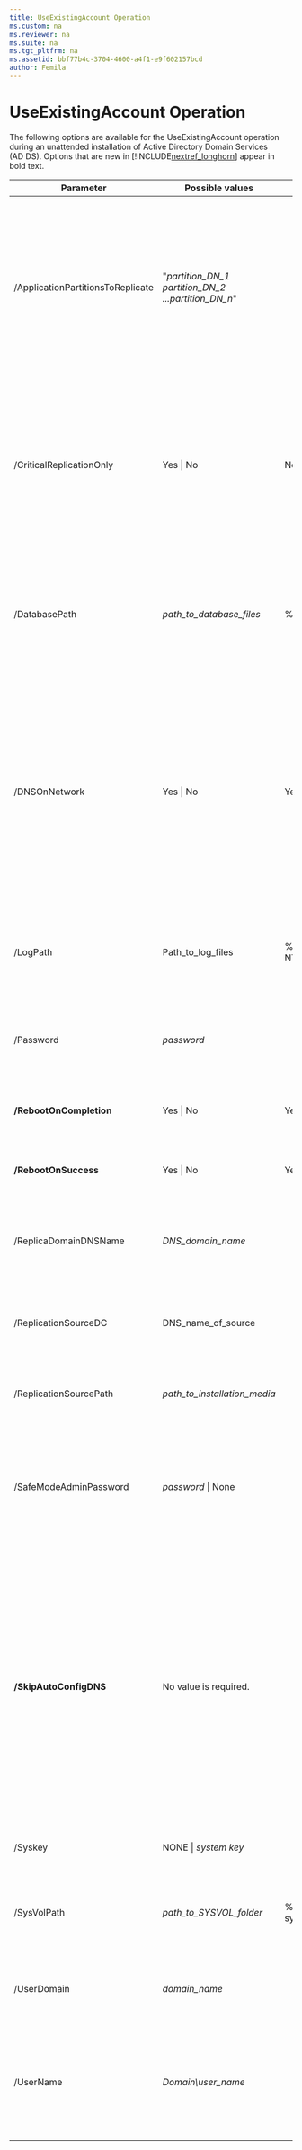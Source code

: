 ```yaml
---
title: UseExistingAccount Operation
ms.custom: na
ms.reviewer: na
ms.suite: na
ms.tgt_pltfrm: na
ms.assetid: bbf77b4c-3704-4600-a4f1-e9f602157bcd
author: Femila
---
```

# UseExistingAccount Operation
  The following options are available for the UseExistingAccount operation during an unattended installation of Active Directory Domain Services \(AD DS\). Options that are new in [!INCLUDE[nextref_longhorn](../Token/nextref_longhorn_md.md)] appear in bold text.  
  
|Parameter|Possible values|Default value|Description|  
|---------------|---------------------|-------------------|-----------------|  
|\/ApplicationPartitionsToReplicate|"*partition\_DN\_1 partition\_DN\_2 ...partition\_DN\_n*"||Specifies application partitions to be replicated in the format of "partition1" "partition2". If \* is specified, all application partitions will be replicated.<br /><br /> Use space\-separated \(or comma\-and\-space\-separated\) distinguished names, with the entire string enclosed in quotation marks.|  
|\/CriticalReplicationOnly|Yes &#124; No|No|Specifies whether the promotion operation performs only critical replication before reboot and then continues, skipping the noncritical \(and potentially lengthy\) portion of replication. The noncritical replication happens after the role installation finishes and the computer restarts.|  
|\/DatabasePath|*path\_to\_database\_files*|%systemroot%\\NTDS|Specifies the fully qualified, non–Universal Naming Convention \(UNC\) path to a directory on a fixed disk of the local computer that contains the domain database, for example, C:\\Windows\\NTDS.|  
|\/DNSOnNetwork|Yes &#124; No|Yes|Specifies whether the DNS Server service is available on the network. This is used only when the network adapter for this computer is not configured with the name of a DNS server for name resolution. Specifying No indicates that DNS server will be installed on this computer for name resolution. Otherwise, the network adapter must be configured with a DNS server name first.|  
|\/LogPath|Path\_to\_log\_files|%systemroot%\\ NTDS|Specifies the fully qualified, non\-UNC path to a directory on a fixed disk of the local computer that contains the domain log files, for example, C:\\Windows\\NTDS.|  
|\/Password|*password*||Specifies the password that corresponds to the user name \(account credentials\) that is used to promote the domain controller.|  
|**\/RebootOnCompletion**|Yes &#124; No|Yes|Specifies whether to restart the computer upon completion, regardless of success.|  
|**\/RebootOnSuccess**|Yes &#124; No|Yes|Specifies whether to restart the computer upon successful completion of an operation.|  
|\/ReplicaDomainDNSName|*DNS\_domain\_name*||Specifies the fully qualified domain name \(FQDN\) of the domain in which you want to promote an additional domain controller.|  
|\/ReplicationSourceDC|DNS\_name\_of\_source||Indicates the FQDN of the partner domain controller from which Active Directory data is replicated to create the new domain controller.|  
|\/ReplicationSourcePath|*path\_to\_installation\_media*||Indicates the location of the installation media that will be used to install a new domain controller.|  
|\/SafeModeAdminPassword|*password* &#124; None||The password for the administrator account to use when you start the computer in Safe Mode or a variant of Safe Mode, such as Directory Service Restore Mode \(DSRM\). You cannot specify a blank password.|  
|**\/SkipAutoConfigDNS**|No value is required.||This switch is for expert users who want to skip automatic configuration of client settings, forwarders, and root hints. The switch is in effect only if the DNS Server service is already installed on the server. If you specify this switch, ensure that zones are created and properly configured before you install AD DS. Otherwise, this domain controller will not operate correctly. If the DNS Server service is not installed on this server, this switch is ignored.|  
|\/Syskey|NONE &#124; *system key*||Specifies the system key for the media from which you replicate the data.|  
|\/SysVolPath|*path\_to\_SYSVOL\_folder*|%systemroot%\\ sysvol|Specifies the fully qualified, non\-UNC path to a directory on a fixed disk of the local computer, for example, C:\\\\Windows\\SYSVOL.|  
|\/UserDomain|*domain\_name*||Specifies the domain name for the user name \(account credentials\) that is used for promoting a domain controller.|  
|\/UserName|*Domain\\user\_name*||Specifies the user name \(account credentials\) that is used for promoting a domain controller. We recommend that you specify the account credentials in the domain\\user\_name format.|  
  
  